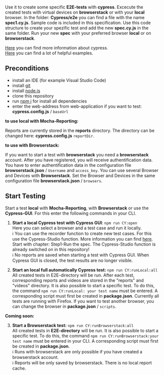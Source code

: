 Use it to create some specific **E2E-tests** with **cypress**. Excecute the created tests with virtual devices on **browserstack** or with your **local** browser. In the folder: **Cypress/e2e** you can find a file with the name **spec1.cy.js**. Sample code is included in this specification. Use this code structure to create your spezific test and add the new **spec.cy.js** in the same folder. Run your new **spec** with your preferred browser **local** or on **browserstack**.

[Here](https://docs.cypress.io/guides/overview/why-cypress) you can find more information about cypress.<br>
[Here](https://docs.cypress.io/examples/examples/recipes) you can find a lot of helpful examples.

## Preconditions

* install an IDE (for example Visual Studio Code)
* install [git](https://git-scm.com/downloads)
* install [node.js](https://nodejs.org/de/download/)
* clone this repository
* run [npm i]() for install all dependencies
* enter the web-address from web-application if you want to test: **cypress.config.js** / `baseUrl`

**to use local with Mocha-Reporting:**

Reports are currently stored in the **reports** directory. The directory can be changed here: **cypress.config.js** `reportDir`.

**to use with Browserstack:**

If you want to start a test with **browserstack** you need a **browserstack** account. After you have registered, you will receive authentification data. You have to enter authentification data in the configuration file **browserstack.json** / `Username` and `access_key`. You can use several Browser and Devices with **Browserstack**. Set the Browser and Devices in the same configuration file **browserstack.json** / `browsers`.

## Start Testing

Start a test **local** with **Mocha-Reporting**, with **Browserstack** or use the **Cypress-GUI**. For this enter the following commands in your CLI.

1. **Start a local Cypress test with Cypress GUI**: `npm run CY:open` <br>
Here you can select a browser and a test case and run it locally.<br>
:information_source: You can use the recorder function to create new test cases. For this use the Cypress-Studio function.
More information you can find  [here](https://docs.cypress.io/guides/references/cypress-studio#Extending-a-Test). Start with chapter: Step1-Run the spec. The Cypress-Studio function is already switched on in this repository!<br>
:information_source: No reports are saved when starting a test with Cypress GUI. When Cypress GUI is closed, the test results are no longer visible.

2. **Start an local full automatically Cypress test:** `npm run CY:runLocal:all` <br>
All created tests in E2E-directory will be run. After each test, corresponding reports and videos are stored in the "reports" and "videos" directory. It is also possible to start a specific test. To do this, the command `npm run CY:runLocal: your test name` must be entered. A corresponding script must first be created in **package.json**. Currently all tests are running with Firefox. If you want to test another browser, you can change the browser in **package.json** / `scripts`.

**Coming soon:**

3. **Start a Browserstack test:** `npm run CY:runBrowserstack:all` <br>
All created tests in **E2E-directory** will be run. It is also possible to start a specific test. To do this, the command `npm run CY:runBrowserstack:your test name` must be entered in your CLI. A corresponding script must first be created in **package.json**.<br>
:information_source: Runs with browserstack are only possible if you have created a browserstack account.<br>
:information_source: Reports will be only saved by browserstack. There is no local report cache.